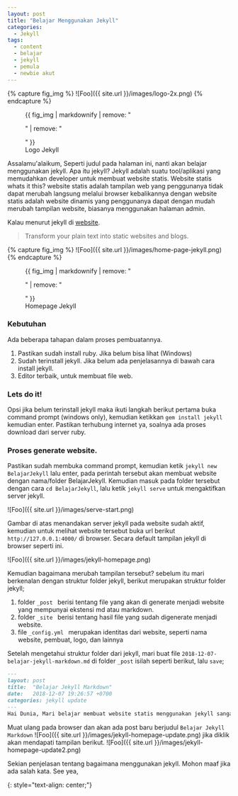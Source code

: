```yaml
---
layout: post
title: "Belajar Menggunakan Jekyll"
categories:
  - Jekyll
tags:
  - content
  - belajar
  - jekyll
  - pemula
  - newbie akut
---
```

{% capture fig_img %}
![Foo]({{ site.url }}/images/logo-2x.png)
{% endcapture %}

<figure>
  {{ fig_img | markdownify | remove: "<p>" | remove: "</p>" }}
  <figcaption>Logo Jekyll</figcaption>
</figure>

Assalamu'alaikum,
Seperti judul pada halaman ini, nanti akan belajar menggunakan jekyll. Apa itu jekyll? Jekyll adalah suatu tool/aplikasi yang memudahkan developer untuk membuat website statis. Website statis whats it this? website statis adalah tampilan web yang penggunanya tidak dapat merubah langsung melalui browser kebalikannya dengan website statis adalah website dinamis yang penggunanya dapat dengan mudah merubah tampilan website, biasanya menggunakan halaman admin. 

Kalau menurut jekyll di <a href="https://jekyllrb.com/">website</a>.
> Transform your plain text into static websites and blogs.

{% capture fig_img %}
![Foo]({{ site.url }}/images/home-page-jekyll.png)
{% endcapture %}

<figure>
  {{ fig_img | markdownify | remove: "<p>" | remove: "</p>" }}
  <figcaption>Homepage Jekyll</figcaption>
</figure>

<!-- <a href="{{ site.url }}/install-ruby-di-windows/">di sini</a> -->

### Kebutuhan
Ada beberapa tahapan dalam proses pembuatannya.
1. Pastikan sudah install ruby. Jika belum bisa lihat  (Windows)
2. Sudah terinstall jekyll. Jika belum ada penjelasannya di bawah cara install jekyll.
3. Editor terbaik, untuk membuat file web.

### Lets do it!
Opsi jika belum terinstall jekyll maka ikuti langkah berikut
pertama buka command prompt (windows only), kemudian ketikkan `gem install jekyll` kemudian enter. Pastikan terhubung internet ya, soalnya ada proses download dari server ruby. 

### Proses generate website.
Pastikan sudah membuka command prompt, kemudian ketik `jekyll new BelajarJekyll` lalu enter, pada perintah tersebut akan membuat website dengan nama/folder BelajarJekyll. Kemudian masuk pada folder tersebut dengan cara `cd BelajarJekyll`, lalu ketik `jekyll serve` untuk mengaktifkan server jekyll.

![Foo]({{ site.url }}/images/serve-start.png)

Gambar di atas menandakan server jekyll pada website sudah aktif, kemudian untuk melihat website tersebut buka url berikut `http://127.0.0.1:4000/` di browser. Secara default tampilan jekyll di browser seperti ini.

![Foo]({{ site.url }}/images/jekyll-homepage.png)

Kemudian bagaimana merubah tampilan tersebut? sebelum itu mari berkenalan dengan struktur folder jekyll, berikut merupakan struktur folder jekyll;

1. folder `_post ` berisi tentang file yang akan di generate menjadi website yang mempunyai ekstensi md atau markdown.
2. folder `_site ` berisi tentang hasil file yang sudah digenerate menjadi website.
3. file `_config.yml ` merupakan identitas dari website, seperti nama website, pembuat, logo, dan lainnya

Setelah mengetahui struktur folder dari jekyll, mari buat file `2018-12-07-belajar-jekyll-markdown.md` di folder `_post`
isilah seperti berikut, lalu `save`;
```markdown
---
layout: post
title:  "Belajar Jekyll Markdown"
date:   2018-12-07 19:26:57 +0700
categories: jekyll update
---
Hai Dunia, Mari belajar membuat website statis menggunakan jekyll sangat mudah loh.
```

Muat ulang pada browser dan akan ada post baru berjudul `Belajar Jekyll Markdown` 
![Foo]({{ site.url }}/images/jekyll-homepage-update.png)
jika diklik akan mendapati tampilan berikut.
![Foo]({{ site.url }}/images/jekyll-homepage-update2.png)

Sekian penjelasan tentang bagaimana menggunakan jekyll. Mohon maaf jika ada salah kata. See yea,



{: style="text-align: center;"}
